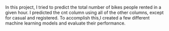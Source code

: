 In this project, I tried to predict the total number of bikes people rented in a given hour.
I predicted the cnt column using all of the other columns, except for casual and registered. 
To accomplish this,I created a few different machine learning models and evaluate their performance.
